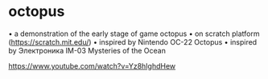 # octopus

• a demonstration of the early stage of game octopus
• on scratch platform (https://scratch.mit.edu/)
• inspired by Nintendo OC-22 Octopus
• inspired by Электроника IM-03 Mysteries of the Ocean

https://www.youtube.com/watch?v=Yz8hIghdHew
